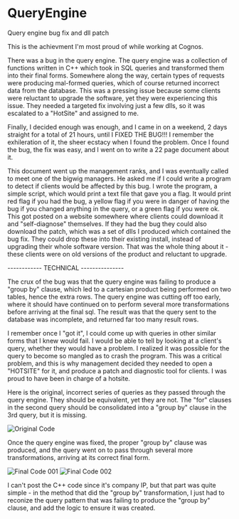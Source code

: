 # QueryEngine
Query engine bug fix and dll patch

This is the achievment I'm most proud of while working at Cognos. 

There was a bug in the query engine. The query engine was a collection of functions written in C++ which took in SQL queries and transformed them into their final forms. Somewhere along the way, certain types of requests were producing mal-formed queries, which of course returned incorrect data from the database. This was a pressing issue because some clients were reluctant to upgrade the software, yet they were experiencing this issue. They needed a targeted fix involving just a few dlls, so it was escalated to a "HotSite" and assigned to me.

Finally, I decided enough was enough, and I came in on a weekend, 2 days straight for a total of 21 hours, until I FIXED THE BUG!!! I remember the exhileration of it, the sheer ecstacy when I found the problem. Once I found the bug, the fix was easy, and I went on to write a 22 page document about it.

This document went up the management ranks, and I was eventually called to meet one of the bigwig managers. He asked me if I could write a program to detect if clients would be affected by this bug. I wrote the program, a simple script, which would print a text file that gave you a flag. It would print red flag if you had the bug, a yellow flag if you were in danger of having the bug if you changed anything in the query, or a green flag if you were ok. This got posted on a website somewhere where clients could download it and "self-diagnose" themselves. If they had the bug they could also download the patch, which was a set of dlls I produced which contained the bug fix. They could drop these into their existing install, instead of upgrading their whole software version. That was the whole thing about it - these clients were on old versions of the product and reluctant to upgrade.

------------ TECHNICAL ---------------

The crux of the bug was that the query engine was failing to produce a "group by" clause, which led to a cartesian product being performed on two tables, hence the extra rows. The query engine was cutting off too early, where it should have continued on to perform several more transformations before arriving at the final sql. The result was that the query sent to the database was incomplete, and returned far too many result rows. 

I remember once I "got it", I could come up with queries in other similar forms that I knew would fail. I would be able to tell by looking at a client's query, whether they would have a problem. I realized it was possible for the query to become so mangled as to crash the program. This was a critical problem, and this is why management decided they needed to open a "HOTSITE" for it, and produce a patch and diagnostic tool for clients. I was proud to have been in charge of a hotsite.

Here is the original, incorrect series of queries as they passed through the query engine. They should be equivalent, yet they are not. The "for" clauses in the second query should be consolidated into a "group by" clause in the 3rd query, but it is missing.

![Original Code](https://github.com/Lisa-Wall/QueryEngine/assets/155689251/54fed9f3-15b0-4319-95b7-7a1409df5a17)

Once the query engine was fixed, the proper "group by" clause was produced, and the query went on to pass through several more transformations, arriving at its correct final form.

![Final Code 001](https://github.com/Lisa-Wall/QueryEngine/assets/155689251/8cf8c200-b677-440a-b35a-345e0f173465)
![Final Code 002](https://github.com/Lisa-Wall/QueryEngine/assets/155689251/90267ffc-df00-4ab4-ab37-b411c69db4aa)

I can't post the C++ code since it's company IP, but that part was quite simple - in the method that did the "group by" transformation, I just had to reconize the query pattern that was failing to produce the "group by" clause, and add the logic to ensure it was created.




